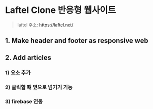 # Laftel Clone 반응형 웹사이트

> laftel 주소: https://laftel.net/

## 1. Make header and footer as responsive web

## 2. Add articles

### 1) 요소 추가

### 2) 클릭할 떄 옆으로 넘기기 기능

### 3) firebase 연동

